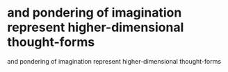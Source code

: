 # and pondering of imagination represent higher-dimensional thought-forms

and pondering of imagination represent higher-dimensional thought-forms